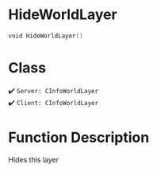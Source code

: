 # HideWorldLayer
```lua
void HideWorldLayer()
```
# Class
✔️ `Server: CInfoWorldLayer`  
✔️ `Client: CInfoWorldLayer`  

# Function Description
Hides this layer
